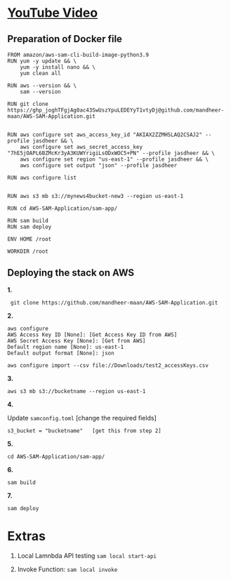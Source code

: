 # [YouTube Video](https://www.youtube.com/watch?v=MipjLaTp5nA&ab_channel=BeABetterDev)

## Preparation of Docker file
```
FROM amazon/aws-sam-cli-build-image-python3.9
RUN yum -y update && \
    yum -y install nano && \
    yum clean all

RUN aws --version && \
    sam --version

RUN git clone https://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@github.com/mandheer-maan/AWS-SAM-Application.git


RUN aws configure set aws_access_key_id "AKIAX2ZZMHSLAQ2CSAJ2" --profile jasdheer && \
    aws configure set aws_secret_access_key "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" --profile jasdheer && \
    aws configure set region "us-east-1" --profile jasdheer && \
    aws configure set output "json" --profile jasdheer

RUN aws configure list


RUN aws s3 mb s3://mynews4bucket-new3 --region us-east-1

RUN cd AWS-SAM-Application/sam-app/

RUN sam build 
RUN sam deploy

ENV HOME /root

WORKDIR /root

```

## Deploying the stack on AWS

**1.**
```
 git clone https://github.com/mandheer-maan/AWS-SAM-Application.git
```

**2.**
```
aws configure
AWS Access Key ID [None]: [Get Access Key ID from AWS]
AWS Secret Access Key [None]: [Get from AWS]
Default region name [None]: us-east-1
Default output format [None]: json

aws configure import --csv file://Downloads/test2_accessKeys.csv

```

**3.**

 ```aws s3 mb s3://bucketname --region us-east-1```

**4.**

Update ```samconfig.toml``` [change the required fields]
```
s3_bucket = "bucketname"   [get this from step 2]
```

**5.**

```
cd AWS-SAM-Application/sam-app/
```

**6.**

```sam build```

**7.**

```sam deploy```


Extras
=======
1. Local Lamnbda API testing
```sam local start-api```

2. Invoke Function: 
```sam local invoke```
